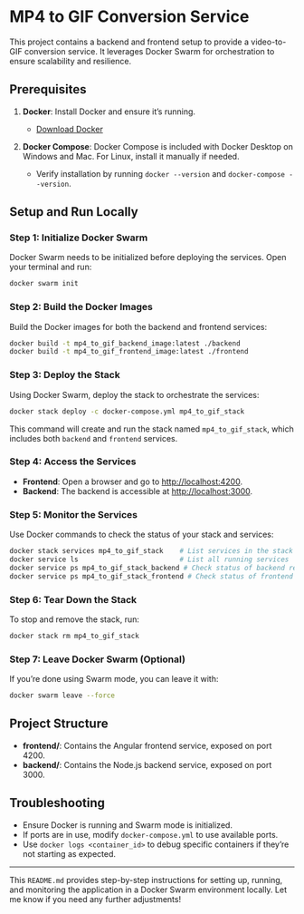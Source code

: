 # MP4 to GIF Conversion Service

This project contains a backend and frontend setup to provide a video-to-GIF conversion service. It leverages Docker Swarm for orchestration to ensure scalability and resilience.

## Prerequisites

1. **Docker**: Install Docker and ensure it’s running.
   - [Download Docker](https://docs.docker.com/get-docker/)

2. **Docker Compose**: Docker Compose is included with Docker Desktop on Windows and Mac. For Linux, install it manually if needed.
   - Verify installation by running `docker --version` and `docker-compose --version`.

## Setup and Run Locally

### Step 1: Initialize Docker Swarm

Docker Swarm needs to be initialized before deploying the services. Open your terminal and run:

```bash
docker swarm init
```

### Step 2: Build the Docker Images

Build the Docker images for both the backend and frontend services:

```bash
docker build -t mp4_to_gif_backend_image:latest ./backend
docker build -t mp4_to_gif_frontend_image:latest ./frontend
```

### Step 3: Deploy the Stack

Using Docker Swarm, deploy the stack to orchestrate the services:

```bash
docker stack deploy -c docker-compose.yml mp4_to_gif_stack
```

This command will create and run the stack named `mp4_to_gif_stack`, which includes both `backend` and `frontend` services.

### Step 4: Access the Services

- **Frontend**: Open a browser and go to [http://localhost:4200](http://localhost:4200).
- **Backend**: The backend is accessible at [http://localhost:3000](http://localhost:3000).

### Step 5: Monitor the Services

Use Docker commands to check the status of your stack and services:

```bash
docker stack services mp4_to_gif_stack    # List services in the stack
docker service ls                         # List all running services
docker service ps mp4_to_gif_stack_backend # Check status of backend replicas
docker service ps mp4_to_gif_stack_frontend # Check status of frontend replica
```

### Step 6: Tear Down the Stack

To stop and remove the stack, run:

```bash
docker stack rm mp4_to_gif_stack
```

### Step 7: Leave Docker Swarm (Optional)

If you’re done using Swarm mode, you can leave it with:

```bash
docker swarm leave --force
```

## Project Structure

- **frontend/**: Contains the Angular frontend service, exposed on port 4200.
- **backend/**: Contains the Node.js backend service, exposed on port 3000.

## Troubleshooting

- Ensure Docker is running and Swarm mode is initialized.
- If ports are in use, modify `docker-compose.yml` to use available ports.
- Use `docker logs <container_id>` to debug specific containers if they’re not starting as expected.

---

This `README.md` provides step-by-step instructions for setting up, running, and monitoring the application in a Docker Swarm environment locally. Let me know if you need any further adjustments!